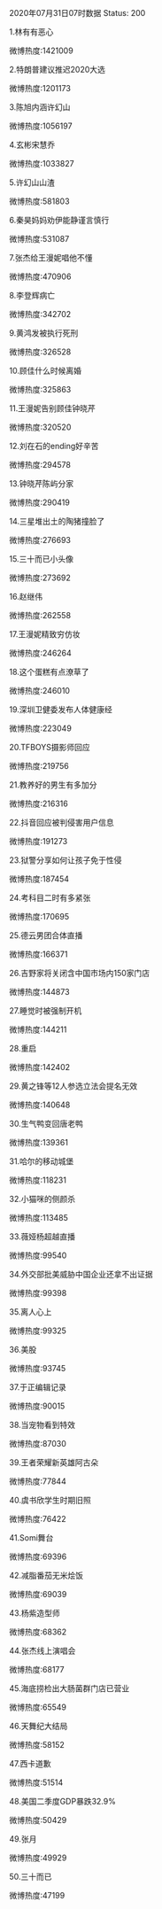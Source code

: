 2020年07月31日07时数据
Status: 200

1.林有有恶心

微博热度:1421009

2.特朗普建议推迟2020大选

微博热度:1201173

3.陈旭内涵许幻山

微博热度:1056197

4.玄彬宋慧乔

微博热度:1033827

5.许幻山山渣

微博热度:581803

6.秦昊妈妈劝伊能静谨言慎行

微博热度:531087

7.张杰给王漫妮唱他不懂

微博热度:470906

8.李登辉病亡

微博热度:342702

9.黄鸿发被执行死刑

微博热度:326528

10.顾佳什么时候离婚

微博热度:325863

11.王漫妮告别顾佳钟晓芹

微博热度:320520

12.刘在石的ending好辛苦

微博热度:294578

13.钟晓芹陈屿分家

微博热度:290419

14.三星堆出土的陶猪撞脸了

微博热度:276693

15.三十而已小头像

微博热度:273692

16.赵继伟

微博热度:262558

17.王漫妮精致穷仿妆

微博热度:246264

18.这个蛋糕有点潦草了

微博热度:246010

19.深圳卫健委发布人体健康经

微博热度:223049

20.TFBOYS摄影师回应

微博热度:219756

21.教养好的男生有多加分

微博热度:216316

22.抖音回应被判侵害用户信息

微博热度:191273

23.狱警分享如何让孩子免于性侵

微博热度:187454

24.考科目二时有多紧张

微博热度:170695

25.德云男团合体直播

微博热度:166371

26.吉野家将关闭含中国市场内150家门店

微博热度:144873

27.睡觉时被强制开机

微博热度:144211

28.重启

微博热度:142402

29.黄之锋等12人参选立法会提名无效

微博热度:140648

30.生气鸭变回唐老鸭

微博热度:139361

31.哈尔的移动城堡

微博热度:118231

32.小猫咪的侧颜杀

微博热度:113485

33.薇娅杨超越直播

微博热度:99540

34.外交部批美威胁中国企业还拿不出证据

微博热度:99398

35.离人心上

微博热度:99325

36.美股

微博热度:93745

37.于正编辑记录

微博热度:90015

38.当宠物看到特效

微博热度:87030

39.王者荣耀新英雄阿古朵

微博热度:77844

40.虞书欣学生时期旧照

微博热度:76422

41.Somi舞台

微博热度:69396

42.减脂番茄无米烩饭

微博热度:69039

43.杨紫造型师

微博热度:68362

44.张杰线上演唱会

微博热度:68177

45.海底捞检出大肠菌群门店已营业

微博热度:65549

46.天舞纪大结局

微博热度:58152

47.西卡道歉

微博热度:51514

48.美国二季度GDP暴跌32.9%

微博热度:50429

49.张月

微博热度:49929

50.三十而已

微博热度:47199


